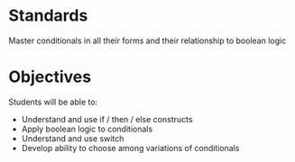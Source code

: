 # Standards
Master conditionals in all their forms and their relationship to boolean logic

# Objectives
Students will be able to:
* Understand and use if / then / else constructs
* Apply boolean logic to conditionals
* Understand and use switch
* Develop ability to choose among variations of conditionals
